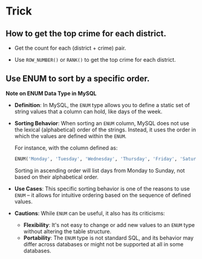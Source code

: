 # Trick

## How to get the top crime for each district.

- Get the count for each (district + crime) pair.

- Use `ROW_NUMBER()` or `RANK()` to get the top crime for each district.

## Use ENUM to sort by a specific order.

**Note on ENUM Data Type in MySQL**

- **Definition**: In MySQL, the `ENUM` type allows you to define a static set of string values that a column can hold, like days of the week.
  
- **Sorting Behavior**: When sorting an `ENUM` column, MySQL does not use the lexical (alphabetical) order of the strings. Instead, it uses the order in which the values are defined within the `ENUM`. 

  For instance, with the column defined as:
  ```sql
  ENUM('Monday', 'Tuesday', 'Wednesday', 'Thursday', 'Friday', 'Saturday', 'Sunday')
  ```
  Sorting in ascending order will list days from Monday to Sunday, not based on their alphabetical order.

- **Use Cases**: This specific sorting behavior is one of the reasons to use `ENUM` – it allows for intuitive ordering based on the sequence of defined values. 

- **Cautions**: While `ENUM` can be useful, it also has its criticisms:
  - **Flexibility**: It's not easy to change or add new values to an `ENUM` type without altering the table structure.
  - **Portability**: The `ENUM` type is not standard SQL, and its behavior may differ across databases or might not be supported at all in some databases.
